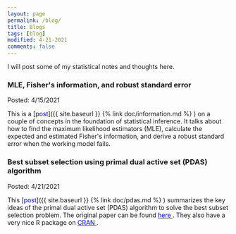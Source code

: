 ```yaml
---
layout: page
permalink: /blog/
title: Blogs
tags: [blog]
modified: 4-21-2021
comments: false
---
```


I will post some of my statistical notes and thoughts here.

### MLE, Fisher's information, and robust standard error 

<span style="white-space: pre-line">Posted: 4/15/2021 </span>

This is a [<span style="color:blue;">post</span>]({{ site.baseurl }} {% link doc/information.md %} ) on a couple of concepts in the foundation of statistical inference. It talks about how to find the maximum likelihood estimators (MLE), calculate the expected and estimated Fisher's information, and derive a robust standard error when the working model fails. 


### Best subset selection using primal dual active set (PDAS) algorithm

<span style="white-space: pre-line">Posted: 4/21/2021 </span>

This [<span style="color:blue;">post</span>]({{ site.baseurl }} {% link doc/pdas.md %} ) summarizes the key ideas of the primal dual active set (PDAS) algorithm to solve the best subset selection problem.  The original paper can be found [<span style="color:blue;"> here </span>](https://www.jstatsoft.org/article/view/v094i04). They also have a very nice R package on [<span style="color:blue;"> CRAN </span>](https://cran.r-project.org/web/packages/BeSS/index.html).  


